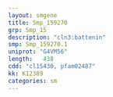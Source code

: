 ```yaml
---
layout: smgene
title: Smp_159270
grp: Smp_15
description: "cln3:battenin"
smp: Smp_159270.1
uniprot: "G4VM56"
length:   438
cdd: "cl15430, pfam02487"
kk: K12389
categories: sm
---
```

